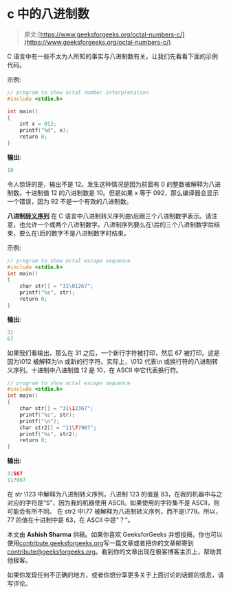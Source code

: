 # c 中的八进制数

> 原文:[https://www.geeksforgeeks.org/octal-numbers-c/](https://www.geeksforgeeks.org/octal-numbers-c/)

C 语言中有一些不太为人所知的事实与八进制数有关。让我们先看看下面的示例代码。

示例:

```cpp
// program to show octal number interpretation
#include <stdio.h>

int main()
{
    int x = 012;
    printf("%d", x);
    return 0;
}
```

**输出:**

```cpp
10

```

令人惊讶的是，输出不是 12。发生这种情况是因为前面有 0 的整数被解释为八进制数。十进制值 12 的八进制数是 10。但是如果 x 等于 092，那么编译器会显示一个错误，因为 92 不是一个有效的八进制数。

**八进制[转义序列](https://www.geeksforgeeks.org/escape-sequences-c/)**
在 C 语言中八进制转义序列由\后跟三个八进制数字表示。请注意，也允许一个或两个八进制数字。八进制序列要么在\后的三个八进制数字后结束，要么在\后的数字不是八进制数字时结束。

示例:

```cpp
// program to show octal escape sequence
#include <stdio.h>
int main()
{
    char str[] = "31\01267";
    printf("%s", str);
    return 0;
}
```

**输出:**

```cpp
31
67

```

如果我们看输出，那么在 31 之后，一个新行字符被打印，然后 67 被打印。这是因为\012 被解释为\n 或新的行字符。实际上，\012 代表\n 或换行符的八进制转义序列。十进制中八进制值 12 是 10，在 ASCII 中它代表换行符。

```cpp
// program to show octal escape sequence
#include <stdio.h>
int main()
{
    char str[] = "31\12367";
    printf("%s", str);
    printf("\n");
    char str2[] = "11\77967";
    printf("%s", str2);
    return 0;
}
```

**输出:**

```cpp
31S67
11?967

```

在 str \123 中解释为八进制转义序列，八进制 123 的值是 83，在我的机器中与之对应的字符是“S”，因为我的机器使用 ASCII。如果使用的字符集不是 ASCII，则可能会有所不同。
在 str2 中\77 被解释为八进制转义序列，而不是\779。所以，77 的值在十进制中是 63，在 ASCII 中是“？”。

本文由 **Ashish Sharma** 供稿。如果你喜欢 GeeksforGeeks 并想投稿，你也可以使用[contribute.geeksforgeeks.org](http://www.contribute.geeksforgeeks.org)写一篇文章或者把你的文章邮寄到 contribute@geeksforgeeks.org。看到你的文章出现在极客博客主页上，帮助其他极客。

如果你发现任何不正确的地方，或者你想分享更多关于上面讨论的话题的信息，请写评论。